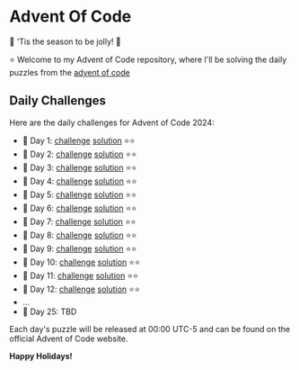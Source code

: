 # Advent Of Code
🎄 'Tis the season to be jolly! 🎄

⭐ Welcome to my Advent of Code repository, where I'll be solving the daily puzzles from the [advent of code](https://adventofcode.com/)

**Daily Challenges**
-------------------

Here are the daily challenges for Advent of Code 2024:

* 🎁 Day 1: [challenge](./2024/01/README.md) [solution](./2024/01/solution.cc) ⭐⭐
* 🎁 Day 2: [challenge](./2024/02/README.md) [solution](./2024/02/solution.cc) ⭐⭐
* 🎁 Day 3: [challenge](./2024/03/README.md) [solution](./2024/03/solution.cc) ⭐⭐
* 🎁 Day 4: [challenge](./2024/04/README.md) [solution](./2024/04/solution.cc) ⭐⭐
* 🎁 Day 5: [challenge](./2024/05/README.md) [solution](./2024/05/solution.cc) ⭐⭐
* 🎁 Day 6: [challenge](./2024/06/README.md) [solution](./2024/06/solution.cc) ⭐⭐
* 🎁 Day 7: [challenge](./2024/07/README.md) [solution](./2024/07/solution.cc) ⭐⭐
* 🎁 Day 8: [challenge](./2024/08/README.md) [solution](./2024/08/solution.cc) ⭐⭐
* 🎁 Day 9: [challenge](./2024/09/README.md) [solution](./2024/09/solution.cc) ⭐⭐
* 🎁 Day 10: [challenge](./2024/10/README.md) [solution](./2024/10/solution.cc) ⭐⭐
* 🎁 Day 11: [challenge](./2024/11/README.md) [solution](./2024/11/solution.cc) ⭐⭐
* 🎁 Day 12: [challenge](./2024/12/README.md) [solution](./2024/12/solution.cc) ⭐⭐
* ...
* 🎁 Day 25: TBD

Each day's puzzle will be released at 00:00 UTC-5 and can be found on the official Advent of Code website.

**Happy Holidays!**
